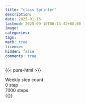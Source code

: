 ```yaml
---
title: "class Sprinter"
description: 
date: 2025-01-16
lastmod: 2025-09-10T00:13:42+08:00
image: 
categories: 
tags: 
math: true
license: 
hidden: false
comments: true
---
```

{{< pure-html >}}
<div class="chart-wrap vertical">
  <div class="title">Weekly step count</div>
  <div class="grid">
    <div class="bottom"> 0 step </div>
    <div class="bar" style="--bar-value:0%;" data-name="0" title="09-04"></div>
    <div class="bar" style="--bar-value:0%;" data-name="0" title="09-05"></div>
    <div class="bar" style="--bar-value:0%;" data-name="0" title="09-06"></div>
    <div class="bar" style="--bar-value:0%;" data-name="0" title="09-07"></div>
    <div class="bar" style="--bar-value:0%;" data-name="0" title="09-08"></div>
    <div class="bar" style="--bar-value:0%;" data-name="0" title="09-09"></div>
    <div class="bar" style="--bar-value:0%;" data-name="0" title="09-10"></div>
<div class="top"> 7000 steps </div>
  </div>
</div>
{{</ pure-html >}}